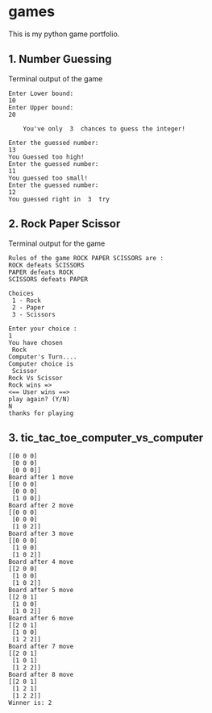 # games
This is my python game portfolio.

## 1. Number Guessing
Terminal output of the game
```
Enter Lower bound: 
10
Enter Upper bound: 
20

	You've only  3  chances to guess the integer!

Enter the guessed number: 
13
You Guessed too high!
Enter the guessed number: 
11
You guessed too small!
Enter the guessed number: 
12
You guessed right in  3  try
```

## 2. Rock Paper Scissor
Terminal output for the game
```
Rules of the game ROCK PAPER SCISSORS are :
ROCK defeats SCISSORS
PAPER defeats ROCK
SCISSORS defeats PAPER

Choices 
 1 - Rock 
 2 - Paper 
 3 - Scissors 

Enter your choice :
1
You have chosen 
 Rock
Computer's Turn....
Computer choice is 
 Scissor
Rock Vs Scissor
Rock wins =>
<== User wins ==>
play again? (Y/N)
N
thanks for playing
```

## 3. tic_tac_toe_computer_vs_computer
```
[[0 0 0]
 [0 0 0]
 [0 0 0]]
Board after 1 move
[[0 0 0]
 [0 0 0]
 [1 0 0]]
Board after 2 move
[[0 0 0]
 [0 0 0]
 [1 0 2]]
Board after 3 move
[[0 0 0]
 [1 0 0]
 [1 0 2]]
Board after 4 move
[[2 0 0]
 [1 0 0]
 [1 0 2]]
Board after 5 move
[[2 0 1]
 [1 0 0]
 [1 0 2]]
Board after 6 move
[[2 0 1]
 [1 0 0]
 [1 2 2]]
Board after 7 move
[[2 0 1]
 [1 0 1]
 [1 2 2]]
Board after 8 move
[[2 0 1]
 [1 2 1]
 [1 2 2]]
Winner is: 2
```

